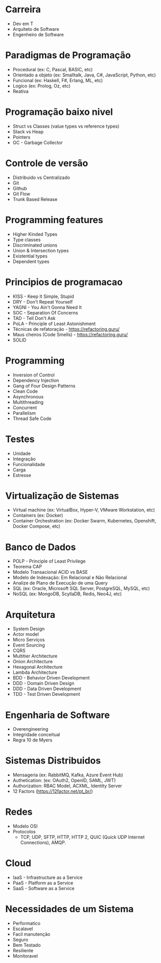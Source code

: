 # Carreira
- Dev em T
- Arquiteto de Software
- Engenheiro de Software

# Paradigmas de Programação
- Procedural (ex: C, Pascal, BASIC, etc)
- Orientado a objeto (ex: Smalltalk, Java, C#, JavaScript, Python, etc)
- Funcional (ex: Haskell, F#, Erlang, ML, etc)
- Logico (ex: Prolog, Oz, etc)
- Reativa 

# Programação baixo nivel
- Struct vs Classes (value types vs reference types)
- Stack vs Heap
- Pointers
- GC - Garbage Collector

# Controle de versão
- Distribuido vs Centralizado
- Git
- Github
- Git Flow
- Trunk Based Release

# Programming features
- Higher Kinded Types
- Type classes
- Discriminated unions
- Union & Intersection types
- Existential types
- Dependent types

# Principios de programacao
- KISS - Keep It Simple, Stupid
- DRY - Don't Repeat Yourself
- YAGNI - You Ain't Gonna Need It
- SOC - Separation Of Concerns
- TAD - Tell Don't Ask
- PoLA - Principle of Least Astonishment
- Técnicas de refatoração - https://refactoring.guru/
- Maus cheiros (Code Smells) - https://refactoring.guru/
- SOLID

# Programming 
- Inversion of Control
- Dependency Injection
- Gang of Four Design Patterns
- Clean Code
- Asynchronous 
- Multithreading
- Concurrent
- Parallelism
- Thread Safe Code

# Testes
- Unidade
- Integração
- Funcionalidade
- Carga
- Estresse

# Virtualização de Sistemas
- Virtual machine (ex: VirtualBox, Hyper-V, VMware Workstation, etc)
- Containers (ex: Docker)
- Container Orchestration (ex: Docker Swarm, Kubernetes, Openshift, Docker Compose, etc)

# Banco de Dados
- POLP - Principle of Least Privilege
- Teorema CAP
- Modelo Transacional ACID vs BASE
- Modelo de Indexação: Em Relacional e Não Relacional
- Analize de Plano de Execução de uma Query
- SQL (ex: Oracle, Microsoft SQL Server, PostgreSQL, MySQL, etc)
- NoSQL (ex: MongoDB, ScyllaDB, Redis, Neo4J, etc)

# Arquitetura
- System Design
- Actor model
- Micro Serviços
- Event Sourcing
- CQRS
- Multitier Architecture
- Onion Architecture
- Hexagonal Architecture
- Lambda Architecture
- BDD - Behavior Driven Development
- DDD - Domain Driven Design
- DDD - Data Driven Development
- TDD - Test Driven Development

# Engenharia de Software
- Overengineering 
- Integridade conceitual
- Regra 10 de Myers

# Sistemas Distribuidos
- Mensageria (ex: RabbitMQ, Kafka, Azure Event Hub)
- Authetication: (ex: OAuth2, OpenID, SAML, JWT)
- Authorization: RBAC Model, ACXML, Identity Server
- 12 Factors (https://12factor.net/pt_br/)

# Redes
- Modelo OSI
- Protocolos 
  - TCP, UDP, SFTP, HTTP, HTTP 2, QUIC (Quick UDP Internet Connections), AMQP.

# Cloud
- IaaS - Infrastructure as a Service
- PaaS - Platform as a Service
- SaaS - Software as a Service

# Necessidades de um Sistema
- Performatico
- Escalavel
- Facil manutenção
- Seguro
- Bem Testado
- Resiliente
- Monitoravel
